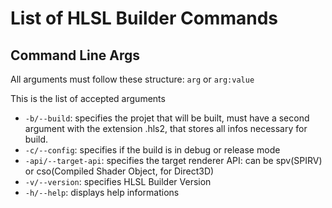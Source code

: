 # List of HLSL Builder Commands

## Command Line Args

All arguments must follow these structure: `arg` or `arg:value`

This is the list of accepted arguments

* `-b/--build`: specifies the projet that will be built, must have a second argument with the extension .hls2, that stores all infos necessary for build.
* `-c/--config`: specifies if the build is in debug or release mode
* `-api/--target-api`: specifies the target renderer API: can be spv(SPIRV) or cso(Compiled Shader Object, for Direct3D)
* `-v/--version`: specifies HLSL Builder Version
* `-h/--help`: displays help informations
